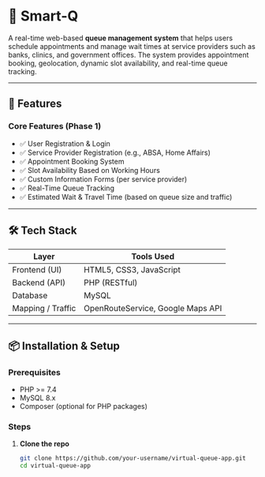 # 📲 Smart-Q

A real-time web-based **queue management system** that helps users schedule appointments and manage wait times at service providers such as banks, clinics, and government offices. The system provides appointment booking, geolocation, dynamic slot availability, and real-time queue tracking.

---

## 🚀 Features

### Core Features (Phase 1)
- ✅ User Registration & Login  
- ✅ Service Provider Registration (e.g., ABSA, Home Affairs)  
- ✅ Appointment Booking System  
- ✅ Slot Availability Based on Working Hours  
- ✅ Custom Information Forms (per service provider)  
- ✅ Real-Time Queue Tracking  
- ✅ Estimated Wait & Travel Time (based on queue size and traffic)

---

## 🛠️ Tech Stack

| Layer              | Tools Used                      |
|-------------------|----------------------------------|
| Frontend (UI)     | HTML5, CSS3, JavaScript          |
| Backend (API)     | PHP (RESTful)                    |
| Database          | MySQL                            |
| Mapping / Traffic | OpenRouteService, Google Maps API|

---

## 📦 Installation & Setup

### Prerequisites
- PHP >= 7.4  
- MySQL 8.x  
- Composer (optional for PHP packages)

### Steps

1. **Clone the repo**
   ```bash
   git clone https://github.com/your-username/virtual-queue-app.git
   cd virtual-queue-app
